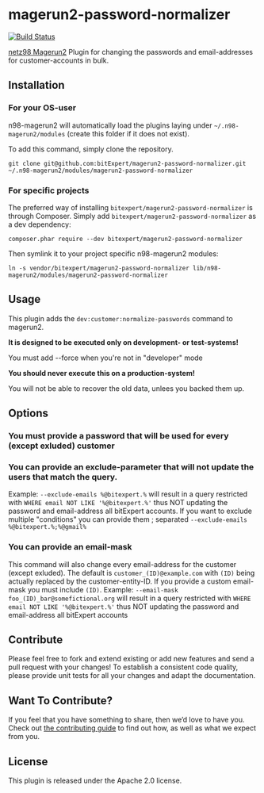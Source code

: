 # magerun2-password-normalizer

[![Build Status](https://travis-ci.org/bitExpert/magerun2-password-normalizer.svg?branch=master)](https://travis-ci.org/bitExpert/magerun2-password-normalizer)

[netz98 Magerun2](https://github.com/netz98/n98-magerun2) Plugin for changing the passwords and email-addresses for customer-accounts in bulk.

## Installation

### For your OS-user

n98-magerun2 will automatically load the plugins laying under `~/.n98-magerun2/modules` (create this folder if it does not exist). 

To add this command, simply clone the repository.

```
git clone git@github.com:bitExpert/magerun2-password-normalizer.git ~/.n98-magerun2/modules/magerun2-password-normalizer
```

### For specific projects

The preferred way of installing `bitexpert/magerun2-password-normalizer` is through Composer.
Simply add `bitexpert/magerun2-password-normalizer` as a dev dependency:

```
composer.phar require --dev bitexpert/magerun2-password-normalizer
```

Then symlink it to your project specific n98-magerun2 modules:
```
ln -s vendor/bitexpert/magerun2-password-normalizer lib/n98-magerun2/modules/magerun2-password-normalizer
```

## Usage

This plugin adds the `dev:customer:normalize-passwords` command to magerun2.

**It is designed to be executed only on development- or test-systems!**

You must add --force when you're not in "developer" mode

**You should never execute this on a production-system!**

You will not be able to recover the old data, unlees you backed them up.

## Options

### You must provide a password that will be used for every (except exluded) customer

### You can provide an exclude-parameter that will not update the users that match the query.

Example: `--exclude-emails %@bitexpert.%` will result in a query restricted with `WHERE email NOT LIKE '%@bitexpert.%'` thus NOT updating the password and email-address all bitExpert accounts.
If you want to exclude multiple "conditions" you can provide them ; separated `--exclude-emails %@bitexpert.%;%@gmail%`

### You can provide an email-mask

This command will also change every email-address for the customer (except exluded).
The default is `customer_(ID)@example.com` with `(ID)` being actually replaced by the customer-entity-ID. If you provide a custom email-mask you must include `(ID)`.
Example: `--email-mask foo_(ID)_bar@somefictional.org` will result in a query restricted with `WHERE email NOT LIKE '%@bitexpert.%'` thus NOT updating the password and email-address all bitExpert accounts

## Contribute

Please feel free to fork and extend existing or add new features and send
a pull request with your changes! To establish a consistent code quality,
please provide unit tests for all your changes and adapt the documentation.

## Want To Contribute?

If you feel that you have something to share, then we’d love to have you.
Check out [the contributing guide](CONTRIBUTING.md) to find out how, as
well as what we expect from you.

## License

This plugin is released under the Apache 2.0 license.
